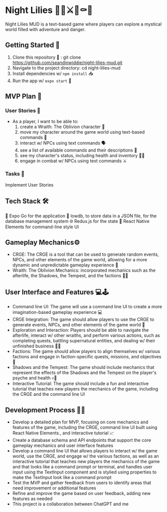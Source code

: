 # Night Lilies 👻🌺⚔🏰⚰️🌙
Night Lilies MUD is a text-based game where players can explore a mystical world filled with adventure and danger.

## Getting Started 🚀

1. Clone this repository 🐑 : git clone https://github.com/seandinwiddie/night-lilies-mud.git
2. Navigate to the project directory: cd night-lilies-mud
3. Install dependencies w/ `npm install` 📥
7. Run the app w/ `expo start` 🏃

## MVP Plan 🎯

### User Stories 📖

* As a player, I want to be able to:
  1. create a Wraith: The Oblivion character 👤
  2. move my character around the game world using text-based commands 🚶
  3. interact w/ NPCs using text commands 🗣️
  4. see a list of available commands and their descriptions 📜
  5. see my character's status, including health and inventory 💪🎒
  6. engage in combat w/ NPCs using text commands ⚔️

### Tasks 📝

Implement User Stories

## Tech Stack 🛠️

📱 Expo Go for the application
🐘 lowdb, to store data in a JSON file, for the database management system
🌐 Redux.js for the state
🎨 React Native Elements for command-line style UI

## Gameplay Mechanics⚙️

- CRGE: The CRGE is a tool that can be used to generate random events, NPCs, and other elements of the game world, allowing for a more dynamic and unpredictable gameplay experience 🎲 
- Wraith: The Oblivion Mechanics:  incorporated mechanics such as the afterlife, the Shadows, the Tempest, and the factions 🧟‍♀️ 

## User Interface and Features 💻🕹️

- Command line UI: The game will use a command line UI to create a more imagination-based  gameplay experience 💻
- CRGE Integration: The game should allow players to use the CRGE to generate events, NPCs, and other elements of the game world 🎲
- Exploration and Interaction: Players should be able to navigate the afterlife, interact w/ other wraiths, and perform various actions, such as completing quests, battling supernatural entities, and dealing w/ their unfinished business 🕵️‍♀️
- Factions: The game should allow players to align themselves w/ various factions and engage in faction-specific quests, missions, and objectives 🔮
- Shadows and the Tempest: The game should include mechanics that represent the effects of the Shadows and the Tempest on the player's psyche and health 💀💨
- Interactive Tutorial: The game should include a fun and interactive tutorial that teaches new players the mechanics of the game, including the CRGE and the command line UI

## Development Process 🧑‍💻

- Develop a detailed plan for MVP, focusing on core mechanics and features of the game, including the CRGE, command line UI built using React Native Elements., and interactive tutorial 📈
- Create a database schema and API endpoints that support the core gameplay mechanics and user interface features 
- Develop a command line UI that allows players to interact w/ the game world, use the CRGE, and engage w/ the various factions, as well as an interactive tutorial that teaches new players the mechanics of the game and  that looks like a command prompt or terminal, and handles user input using the TextInput component and is stylied using properties to make the TextInput look like a command prompt
- Test the MVP and gather feedback from users to identify areas that need improvement or additional features
- Refine and improve the game based on user feedback, adding new features as needed
- This project is a collaboration between ChatGPT and me